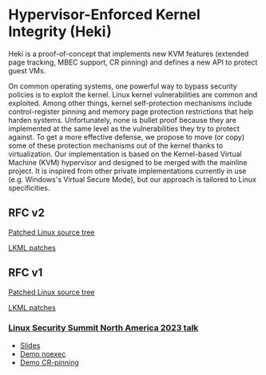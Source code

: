 # Hypervisor-Enforced Kernel Integrity (Heki)

Heki is a proof-of-concept that implements new KVM features (extended page tracking, MBEC support, CR pinning) and defines a new API to protect guest VMs.

On common operating systems, one powerful way to bypass security policies is to exploit the kernel. Linux kernel vulnerabilities are common and exploited. Among other things, kernel self-protection mechanisms include control-register pinning and memory page protection restrictions that help harden systems. Unfortunately, none is bullet proof because they are implemented at the same level as the vulnerabilities they try to protect against. To get a more effective defense, we propose to move (or copy) some of these protection mechanisms out of the kernel thanks to virtualization. Our implementation is based on the Kernel-based Virtual Machine (KVM) hypervisor and designed to be merged with the mainline project. It is inspired from other private implementations currently in use (e.g. Windows's Virtual Secure Mode), but our approach is tailored to Linux specificities.

## RFC v2

[Patched Linux source tree](https://github.com/heki-linux/linux/commits/heki-v2)

[LKML patches](https://lore.kernel.org/all/20231113022326.24388-1-mic@digikod.net/)

## RFC v1

[Patched Linux source tree](https://github.com/heki-linux/linux/commits/heki-v1)

[LKML patches](https://lore.kernel.org/all/20230505152046.6575-1-mic@digikod.net/)

### [Linux Security Summit North America 2023 talk](https://sched.co/1K7bR)

* [Slides](talks/2023-05-11%20LSS%20-%20Heki.pdf)
* [Demo noexec](talks/2023-05-11%20demo%20Heki%20noexec.webm)
* [Demo CR-pinning](talks/2023-05-11%20demo%20Heki%20cr-pinning.webm)
